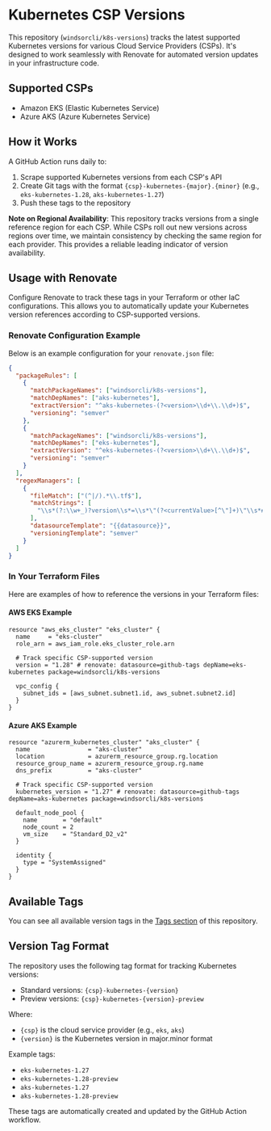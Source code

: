 # Kubernetes CSP Versions

This repository (`windsorcli/k8s-versions`) tracks the latest supported Kubernetes versions for various Cloud Service Providers (CSPs). It's designed to work seamlessly with Renovate for automated version updates in your infrastructure code.

## Supported CSPs

- Amazon EKS (Elastic Kubernetes Service)
- Azure AKS (Azure Kubernetes Service)

## How it Works

A GitHub Action runs daily to:
1. Scrape supported Kubernetes versions from each CSP's API
2. Create Git tags with the format `{csp}-kubernetes-{major}.{minor}` (e.g., `eks-kubernetes-1.28`, `aks-kubernetes-1.27`)
3. Push these tags to the repository

**Note on Regional Availability**: This repository tracks versions from a single reference region for each CSP. While CSPs roll out new versions across regions over time, we maintain consistency by checking the same region for each provider. This provides a reliable leading indicator of version availability.


## Usage with Renovate

Configure Renovate to track these tags in your Terraform or other IaC configurations. This allows you to automatically update your Kubernetes version references according to CSP-supported versions.

### Renovate Configuration Example

Below is an example configuration for your `renovate.json` file:

```json
{
  "packageRules": [
    {
      "matchPackageNames": ["windsorcli/k8s-versions"],
      "matchDepNames": ["aks-kubernetes"],
      "extractVersion": "^aks-kubernetes-(?<version>\\d+\\.\\d+)$",
      "versioning": "semver"
    },
    {
      "matchPackageNames": ["windsorcli/k8s-versions"],
      "matchDepNames": ["eks-kubernetes"],
      "extractVersion": "^eks-kubernetes-(?<version>\\d+\\.\\d+)$",
      "versioning": "semver"
    }
  ],
  "regexManagers": [
    {
      "fileMatch": ["(^|/).*\\.tf$"],
      "matchStrings": [
        "\\s*(?:\\w+_)?version\\s*=\\s*\"(?<currentValue>[^\"]+)\"\\s*#\\s*renovate:\\s*datasource=(?<datasource>[^\\s]+)\\s+depName=(?<depName>[^\\s]+)(?:\\s+package=(?<packageName>[^\\s]+))?\\s*"
      ],
      "datasourceTemplate": "{{datasource}}",
      "versioningTemplate": "semver"
    }
  ]
}
```

### In Your Terraform Files

Here are examples of how to reference the versions in your Terraform files:

#### AWS EKS Example

```hcl
resource "aws_eks_cluster" "eks_cluster" {
  name     = "eks-cluster"
  role_arn = aws_iam_role.eks_cluster_role.arn
  
  # Track specific CSP-supported version
  version = "1.28" # renovate: datasource=github-tags depName=eks-kubernetes package=windsorcli/k8s-versions
  
  vpc_config {
    subnet_ids = [aws_subnet.subnet1.id, aws_subnet.subnet2.id]
  }
}
```

#### Azure AKS Example

```hcl
resource "azurerm_kubernetes_cluster" "aks_cluster" {
  name                = "aks-cluster"
  location            = azurerm_resource_group.rg.location
  resource_group_name = azurerm_resource_group.rg.name
  dns_prefix          = "aks-cluster"
  
  # Track specific CSP-supported version
  kubernetes_version = "1.27" # renovate: datasource=github-tags depName=aks-kubernetes package=windsorcli/k8s-versions
  
  default_node_pool {
    name       = "default"
    node_count = 2
    vm_size    = "Standard_D2_v2"
  }

  identity {
    type = "SystemAssigned"
  }
}
```

## Available Tags

You can see all available version tags in the [Tags section](https://github.com/windsorcli/k8s-versions/tags) of this repository.

## Version Tag Format

The repository uses the following tag format for tracking Kubernetes versions:

- Standard versions: `{csp}-kubernetes-{version}`
- Preview versions: `{csp}-kubernetes-{version}-preview`

Where:
- `{csp}` is the cloud service provider (e.g., `eks`, `aks`)
- `{version}` is the Kubernetes version in major.minor format

Example tags:
- `eks-kubernetes-1.27`
- `eks-kubernetes-1.28-preview`
- `aks-kubernetes-1.27`
- `aks-kubernetes-1.28-preview`

These tags are automatically created and updated by the GitHub Action workflow.